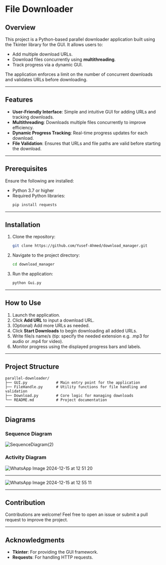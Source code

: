 # File Downloader

## Overview

This project is a Python-based parallel downloader application built using the Tkinter library for the GUI. It allows users to:

- Add multiple download URLs.
- Download files concurrently using **multithreading**.
- Track progress via a dynamic GUI.

The application enforces a limit on the number of concurrent downloads and validates URLs before downloading.

---

## Features

- **User-Friendly Interface**: Simple and intuitive GUI for adding URLs and tracking downloads.
- **Multithreading**: Downloads multiple files concurrently to improve efficiency.
- **Dynamic Progress Tracking**: Real-time progress updates for each download.
- **File Validation**: Ensures that URLs and file paths are valid before starting the download.

---

## Prerequisites

Ensure the following are installed:

- Python 3.7 or higher
- Required Python libraries:
  ```bash
  pip install requests
  ```

---

## Installation

1. Clone the repository:

   ```bash
   git clone https://github.com/Yusef-Ahmed/download_manager.git
   ```

2. Navigate to the project directory:

   ```bash
   cd download_manager
   ```

3. Run the application:

   ```bash
   python Gui.py
   ```

---

## How to Use

1. Launch the application.
2. Click **Add URL** to input a download URL.
3. (Optional) Add more URLs as needed.
4. Click **Start Downloads** to begin downloading all added URLs.
5. Write file/s name/s (tip: specify the needed extension e.g. .mp3 for audio or .mp4 for video).
6. Monitor progress using the displayed progress bars and labels.

---

## Project Structure

```
parallel-downloader/
├── GUI.py             # Main entry point for the application
├── FileHandle.py      # Utility functions for file handling and validation
├── Download.py        # Core logic for managing downloads
└── README.md          # Project documentation
```

---

## Diagrams

### Sequence Diagram

![SequenceDiagram(2)](https://github.com/user-attachments/assets/0713b984-7b99-42d8-a08d-eda349b3a16b)


### Activity Diagram

![WhatsApp Image 2024-12-15 at 12 51 20](https://github.com/user-attachments/assets/3e4e2096-d0a8-4804-9298-6b99ea37601d)

----------------------------------------------------------------------------------------------------
![WhatsApp Image 2024-12-15 at 12 55 11](https://github.com/user-attachments/assets/31565e62-2aaf-4123-a70a-17d08971dea7)



---


## Contribution

Contributions are welcome! Feel free to open an issue or submit a pull request to improve the project.

---

## Acknowledgments

- **Tkinter**: For providing the GUI framework.
- **Requests**: For handling HTTP requests.
